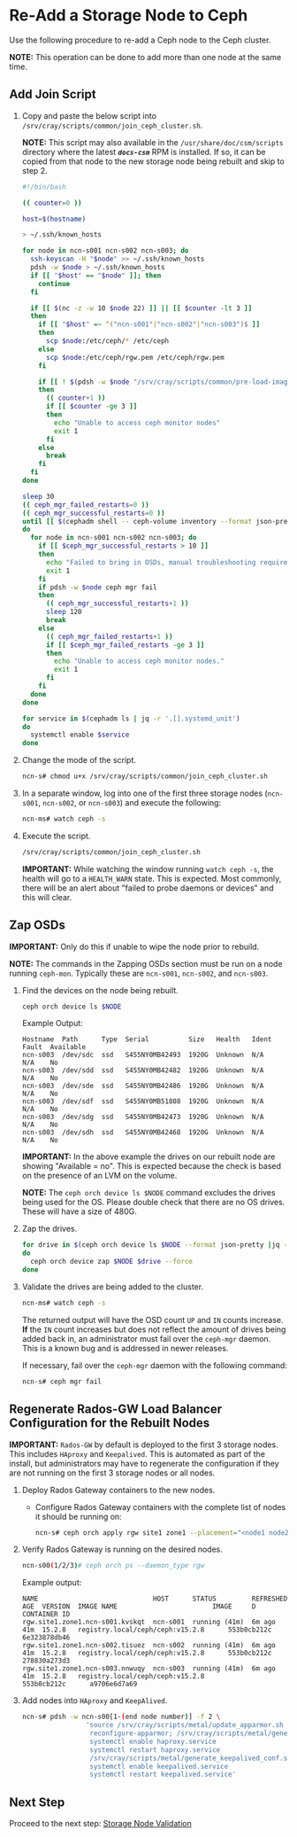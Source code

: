 # Re-Add a Storage Node to Ceph

Use the following procedure to re-add a Ceph node to the Ceph cluster.

**NOTE:** This operation can be done to add more than one node at the same time.

## Add Join Script

1. Copy and paste the below script into `/srv/cray/scripts/common/join_ceph_cluster.sh`.

   **NOTE:** This script may also available in the `/usr/share/doc/csm/scripts` directory where the latest ***`docs-csm`*** RPM is installed. If so, it can be copied from that node to the new storage node being rebuilt and skip to step 2.

   ```bash
   #!/bin/bash

   (( counter=0 ))

   host=$(hostname)

   > ~/.ssh/known_hosts

   for node in ncn-s001 ncn-s002 ncn-s003; do
     ssh-keyscan -H "$node" >> ~/.ssh/known_hosts
     pdsh -w $node > ~/.ssh/known_hosts
     if [[ "$host" == "$node" ]]; then
       continue
     fi

     if [[ $(nc -z -w 10 $node 22) ]] || [[ $counter -lt 3 ]]
     then
       if [[ "$host" =~ ^("ncn-s001"|"ncn-s002"|"ncn-s003")$ ]]
       then
         scp $node:/etc/ceph/* /etc/ceph
       else
         scp $node:/etc/ceph/rgw.pem /etc/ceph/rgw.pem
       fi

       if [[ ! $(pdsh -w $node "/srv/cray/scripts/common/pre-load-images.sh; ceph orch host rm $host; ceph cephadm generate-key; ceph cephadm get-pub-key > ~/ceph.pub; ssh-keyscan -H $host >> ~/.ssh/known_hosts ;ssh-copy-id -f -i ~/ceph.pub root@$host; ceph orch host add $host") ]]
       then
         (( counter+1 ))
         if [[ $counter -ge 3 ]]
         then
           echo "Unable to access ceph monitor nodes"
           exit 1
         fi
       else
         break
       fi
     fi
   done

   sleep 30
   (( ceph_mgr_failed_restarts=0 ))
   (( ceph_mgr_successful_restarts=0 ))
   until [[ $(cephadm shell -- ceph-volume inventory --format json-pretty|jq '.[] | select(.available == true) | .path' | wc -l) == 0 ]]
   do
     for node in ncn-s001 ncn-s002 ncn-s003; do
       if [[ $ceph_mgr_successful_restarts > 10 ]]
       then
         echo "Failed to bring in OSDs, manual troubleshooting required."
         exit 1
       fi
       if pdsh -w $node ceph mgr fail
       then
         (( ceph_mgr_successful_restarts+1 ))
         sleep 120
         break
       else
         (( ceph_mgr_failed_restarts+1 ))
         if [[ $ceph_mgr_failed_restarts -ge 3 ]]
         then
           echo "Unable to access ceph monitor nodes."
           exit 1
         fi
       fi
     done
   done

   for service in $(cephadm ls | jq -r '.[].systemd_unit')
   do
     systemctl enable $service
   done
   ```

1. Change the mode of the script.

   ```bash
   ncn-s# chmod u+x /srv/cray/scripts/common/join_ceph_cluster.sh
   ```

1. In a separate window, log into one of the first three storage nodes (`ncn-s001`, `ncn-s002`, or `ncn-s003`) and execute the following:

   ```bash
   ncn-ms# watch ceph -s
   ```

1. Execute the script.

   ```bash
   /srv/cray/scripts/common/join_ceph_cluster.sh
   ```

   **IMPORTANT:** While watching the window running `watch ceph -s`, the health will go to a `HEALTH_WARN` state. This is expected. Most commonly, there will be an alert about "failed to probe daemons or devices" and this will clear.

## Zap OSDs

**IMPORTANT:** Only do this if unable to wipe the node prior to rebuild.

**NOTE:** The commands in the Zapping OSDs section must be run on a node running `ceph-mon`. Typically these are `ncn-s001`, `ncn-s002`, and `ncn-s003`.

1. Find the devices on the node being rebuilt.

   ```bash
   ceph orch device ls $NODE
   ```

   Example Output:

   ```screen
   Hostname  Path      Type  Serial          Size   Health   Ident  Fault  Available
   ncn-s003  /dev/sdc  ssd   S455NY0MB42493  1920G  Unknown  N/A    N/A    No
   ncn-s003  /dev/sdd  ssd   S455NY0MB42482  1920G  Unknown  N/A    N/A    No
   ncn-s003  /dev/sde  ssd   S455NY0MB42486  1920G  Unknown  N/A    N/A    No
   ncn-s003  /dev/sdf  ssd   S455NY0MB51808  1920G  Unknown  N/A    N/A    No
   ncn-s003  /dev/sdg  ssd   S455NY0MB42473  1920G  Unknown  N/A    N/A    No
   ncn-s003  /dev/sdh  ssd   S455NY0MB42468  1920G  Unknown  N/A    N/A    No
   ```

   **IMPORTANT:** In the above example the drives on our rebuilt node are showing "Available = no". This is expected because the check is based on the presence of an LVM on the volume.

   **NOTE:** The `ceph orch device ls $NODE` command excludes the drives being used for the OS. Please double check that there are no OS drives. These will have a size of 480G.

2. Zap the drives.

   ```bash
   for drive in $(ceph orch device ls $NODE --format json-pretty |jq -r '.[].devices[].path')
   do
     ceph orch device zap $NODE $drive --force
   done
   ```

3. Validate the drives are being added to the cluster.

   ```bash
   ncn-ms# watch ceph -s
   ```

   The returned output will have the OSD count `UP` and `IN` counts increase. **If** the `IN` count increases but does not reflect the amount of drives being added back in, an administrator must fail over the `ceph-mgr` daemon.
   This is a known bug and is addressed in newer releases.

   If necessary, fail over the `ceph-mgr` daemon with the following command:

   ```bash
   ncn-s# ceph mgr fail
   ```

## Regenerate Rados-GW Load Balancer Configuration for the Rebuilt Nodes

**IMPORTANT:** `Rados-GW` by default is deployed to the first 3 storage nodes. This includes `HAproxy` and `Keepalived`.
This is automated as part of the install, but administrators may have to regenerate the configuration if they are not running on the first 3 storage nodes or all nodes.

1. Deploy Rados Gateway containers to the new nodes.

   - Configure Rados Gateway containers with the complete list of nodes it should be running on:

     ```bash
     ncn-s# ceph orch apply rgw site1 zone1 --placement="<node1 node2 node3 node4 ... >"
     ```

1. Verify Rados Gateway is running on the desired nodes.

    ```bash
    ncn-s00(1/2/3)# ceph orch ps --daemon_type rgw
    ```

    Example output:

    ```text
    NAME                             HOST      STATUS         REFRESHED  AGE  VERSION  IMAGE NAME                        IMAGE     D              CONTAINER ID
    rgw.site1.zone1.ncn-s001.kvskqt  ncn-s001  running (41m)  6m ago     41m  15.2.8   registry.local/ceph/ceph:v15.2.8      553b0cb212c          6e323878db46
    rgw.site1.zone1.ncn-s002.tisuez  ncn-s002  running (41m)  6m ago     41m  15.2.8   registry.local/ceph/ceph:v15.2.8      553b0cb212c          278830a273d3
    rgw.site1.zone1.ncn-s003.nnwuqy  ncn-s003  running (41m)  6m ago     41m  15.2.8   registry.local/ceph/ceph:v15.2.8           553b0cb212c      a9706e6d7a69
    ```

1. Add nodes into `HAproxy` and `KeepAlived`.

   ```bash
   ncn-s# pdsh -w ncn-s00[1-(end node number)] -f 2 \
                   'source /srv/cray/scripts/metal/update_apparmor.sh
                    reconfigure-apparmor; /srv/cray/scripts/metal/generate_haproxy_cfg.sh > /etc/haproxy/haproxy.cfg
                    systemctl enable haproxy.service
                    systemctl restart haproxy.service
                    /srv/cray/scripts/metal/generate_keepalived_conf.sh > /etc/keepalived/keepalived.conf
                    systemctl enable keepalived.service
                    systemctl restart keepalived.service'
   ```

## Next Step

Proceed to the next step: [Storage Node Validation](Post_Rebuild_Storage_Node_Validation.md)
